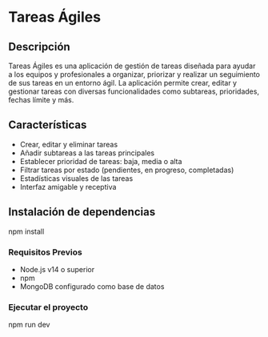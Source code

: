 # Tareas Ágiles

## Descripción
Tareas Ágiles es una aplicación de gestión de tareas diseñada para ayudar a los equipos y profesionales a organizar, priorizar y realizar un seguimiento de sus tareas en un entorno ágil. La aplicación permite crear, editar y gestionar tareas con diversas funcionalidades como subtareas, prioridades, fechas límite y más.


## Características
- Crear, editar y eliminar tareas
- Añadir subtareas a las tareas principales
- Establecer prioridad de tareas: baja, media o alta
- Filtrar tareas por estado (pendientes, en progreso, completadas)
- Estadísticas visuales de las tareas
- Interfaz amigable y receptiva

## Instalación de dependencias
npm install 

### Requisitos Previos
- Node.js v14 o superior
- npm 
- MongoDB configurado como base de datos
 

### Ejecutar el proyecto 
npm run dev